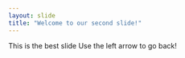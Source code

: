 ```yaml
---
layout: slide
title: "Welcome to our second slide!"
---
```

This is the best slide
Use the left arrow to go back!
